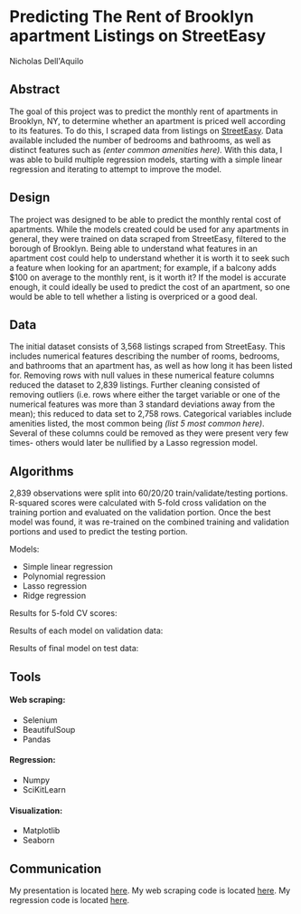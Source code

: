 # Predicting The Rent of Brooklyn apartment Listings on StreetEasy
Nicholas Dell'Aquilo

## Abstract

The goal of this project was to predict the monthly rent of apartments in Brooklyn, NY, to determine whether an apartment is priced well according to its features. To do this, I scraped data from listings on [StreetEasy](https://streeteasy.com/for-rent/brooklyn). Data available included the number of bedrooms and bathrooms, as well as distinct features such as *(enter common amenities here).* With this data, I was able to build multiple regression models, starting with a simple linear regression and iterating to attempt to improve the model.

## Design

The project was designed to be able to predict the monthly rental cost of apartments. While the models created could be used for any apartments in general, they were trained on data scraped from StreetEasy, filtered to the borough of Brooklyn. Being able to understand what features in an apartment cost could help to understand whether it is worth it to seek such a feature when looking for an apartment; for example, if a balcony adds $100 on average to the monthly rent, is it worth it? If the model is accurate enough, it could ideally be used to predict the cost of an apartment, so one would be able to tell whether a listing is overpriced or a good deal.

## Data

The initial dataset consists of 3,568 listings scraped from StreetEasy. This includes numerical features describing the number of rooms, bedrooms, and bathrooms that an apartment has, as well as how long it has been listed for. Removing rows with null values in these numerical feature columns reduced the dataset to 2,839 listings. Further cleaning consisted of removing outliers (i.e. rows where either the target variable or one of the numerical features was more than 3 standard deviations away from the mean); this reduced to data set to 2,758 rows. Categorical variables include amenities listed, the most common being *(list 5 most common here)*. Several of these columns could be removed as they were present very few times- others would later be nullified by a Lasso regression model.

## Algorithms

2,839 observations were split into 60/20/20 train/validate/testing portions. R-squared scores were calculated with 5-fold cross validation on the training portion and evaluated on the validation portion. Once the best model was found, it was re-trained on the combined training and validation portions and used to predict the testing portion.

Models:

* Simple linear regression
* Polynomial regression
* Lasso regression
* Ridge regression

Results for 5-fold CV scores:

Results of each model on validation data:

Results of final model on test data:


## Tools

#### Web scraping:
* Selenium
* BeautifulSoup
* Pandas

#### Regression:
* Numpy
* SciKitLearn

#### Visualization:
* Matplotlib
* Seaborn

## Communication

My presentation is located [here]().
My web scraping code is located [here]().
My regression code is located [here]().

